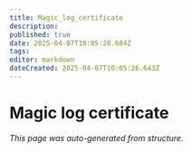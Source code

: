 ```yaml
---
title: Magic_log_certificate
description: 
published: true
date: 2025-04-07T10:05:28.684Z
tags: 
editor: markdown
dateCreated: 2025-04-07T10:05:26.643Z
---
```


# Magic log certificate

*This page was auto-generated from structure.*